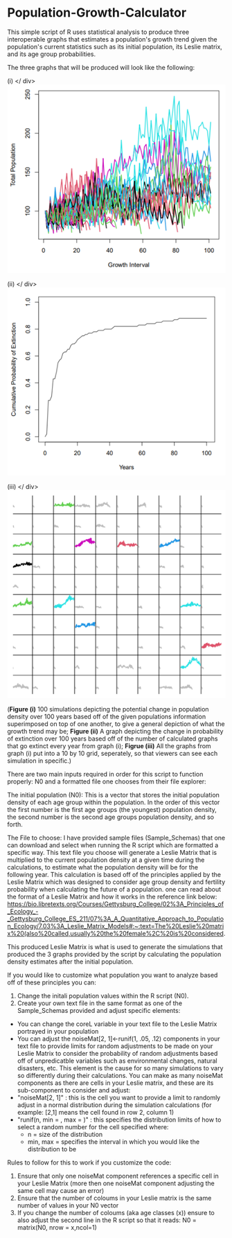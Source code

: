# Population-Growth-Calculator
 This simple script of R uses statistical analysis to produce three interoperable graphs that estimates a population's growth trend given the population's current statistics such as its initial population, its Leslie matrix, and its age group probabilities.

The three graphs that will be produced will look like the following: 

(i)
</ div>
![Alt text](https://github.com/AmbikaiSasitharan/Population-Growth-Calculator/blob/main/PopTRENDS_Images/100_Growth_Simulation_Plot.png?raw=true)

(ii)
</ div>
![Alt text](https://github.com/AmbikaiSasitharan/Population-Growth-Calculator/blob/main/PopTRENDS_Images/Extinction_Proability_Change_Plot.png?raw=true)

(iii)
</ div>
![Alt text](https://github.com/AmbikaiSasitharan/Population-Growth-Calculator/blob/main/PopTRENDS_Images/10_by_10_All_Plots_In_One_Grid.png?raw=true)

(**Figure (i)** 100 simulations depicting the potential change in population density over 100 years based off of the given populations information superimposed on top of one another, to give a general depiction of what the growth trend may be; **Figure (ii)** A graph depicting the change in probability of extinction over 100 years based off of the number of calculated graphs that go extinct every year from graph (i); **Figrue (iii)** All the graphs from graph (i) put into a 10 by 10 grid, seperately, so that viewers can see each simulation in specific.)

There are two main inputs required in order for this script to function properly: N0 and a formatted file one chooses from their file explorer: 

The initial population (N0): 
This is a vector that stores the initial population density of each age group within the population. In the order of this vector the first number is the first age groups (the youngest) population density, the second number is the second age groups population density, and so forth. 

The File to choose: 
I have provided sample files (Sample_Schemas) that one can download and select when running the R script which are formatted a specific way. This text file you choose will generate a Leslie Matrix that is multiplied to the current population density at a given time during the calculations, to estimate what the population density will be for the following year. This calculation is based off of the principles applied by the Leslie Matrix which was designed to consider age group density and fertility probability when calculating the future of a population. one can read about the format of a Leslie Matrix and how it works in the reference link below: 
https://bio.libretexts.org/Courses/Gettysburg_College/02%3A_Principles_of_Ecology_-_Gettysburg_College_ES_211/07%3A_A_Quantitative_Approach_to_Population_Ecology/7.03%3A_Leslie_Matrix_Models#:~:text=The%20Leslie%20matrix%20(also%20called,usually%20the%20female%2C%20is%20considered.

This produced Leslie Matrix is what is used to generate the simulations that produced the 3 graphs provided by the script by calculating the population density estimates after the initial population.  

If you would like to customize what population you want to analyze based off of these principles you can:
1. Change the initali population values within the R script (N0).
2. Create your own text file in the same format as one of the Sample_Schemas provided and adjust specific elements:
-    You can change the coreL variable in your text file to the Leslie Matrix portrayed in your population
-    You can adjust the noiseMat[2, 1]<-runif(1, .05, .12) components in your text file to provide limits for random adjustments to be made on your Leslie Matrix to consider the probability of random adjustments based off of unpredicatble variables such as environmental changes, natural disasters, etc. This element is the cause for so many simulations to vary so differently during their calculations. You can make as many noiseMat components as there are cells in your Leslie matrix, and these are its sub-component to consider and adjust:
 - "noiseMat[2, 1]" : this is the cell you want to provide a limit to randomly adjust in a normal distribution during the simulation calculations (for example: [2,1] means the cell found in row 2, column 1)
 - "runif(n, min = , max = )" : this specifies the distribution limits of how to select a random number for the cell specified where:
   -  n = size of the distribution
   -  min, max = specifies the interval in which you would like the distribution to be   

Rules to follow for this to work if you customize the code: 
1. Ensure that only one noiseMat component references a specific cell in your Leslie Matrix (more then one noiseMat component adjusting the same cell may cause an error)
2. Ensure that the number of coloums in your Leslie matrix is the same number of values in your N0 vector
3. If you change the number of coloums (aka age classes (x)) ensure to also adjust the second line in the R script so that it reads: N0 = matrix(N0, nrow = x,ncol=1)
